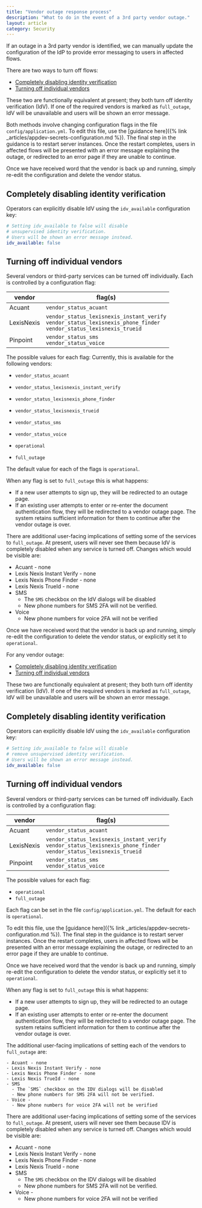 ```yaml
---
title: "Vendor outage response process"
description: "What to do in the event of a 3rd party vendor outage."
layout: article
category: Security
---
```


If an outage in a 3rd party vendor is identified, we can manually
update the configuration of the IdP to provide error messaging to
users in affected flows.

There are two ways to turn off flows:

* [Completely disabling identity verification](#completely-disabling-identity-verification)
* [Turning off individual vendors](#turning-off-individual-vendors)

These two are functionally equivalent at present; they both turn off
identity verification (IdV). If one of the required vendors is marked
as `full_outage`, IdV will be unavailable and users will be shown an
error message.

Both methods involve changing configuration flags in the
file `config/application.yml`. To edit this file, use the
[guidance here]({% link _articles/appdev-secrets-configuration.md %}).
The final step in the guidance is to restart server instances. Once the
restart completes, users in affected flows will be presented with an
error message explaining the outage, or redirected to an error page if
they are unable to continue.

Once we have received word that the vendor is back up and running,
simply re-edit the configuration and delete the vendor status.

## Completely disabling identity verification

Operators can explicitly disable IdV using the `idv_available` configuration key:

```yaml
# Setting idv_available to false will disable
# unsupervised identity verification.
# Users will be shown an error message instead.
idv_available: false
```

## Turning off individual vendors

Several vendors or third-party services can be turned off
individually. Each is controlled by a configuration flag:

| vendor | flag(s) |
|---------|------|
| Acuant  | `vendor_status_acuant` |
| LexisNexis| `vendor_status_lexisnexis_instant_verify` <br> `vendor_status_lexisnexis_phone_finder` <br> `vendor_status_lexisnexis_trueid` |
| Pinpoint | `vendor_status_sms` <br> `vendor_status_voice` |


The possible values for each flag:
Currently, this is available for the following vendors:
- `vendor_status_acuant`
- `vendor_status_lexisnexis_instant_verify`
- `vendor_status_lexisnexis_phone_finder`
- `vendor_status_lexisnexis_trueid`
- `vendor_status_sms`
- `vendor_status_voice`

- `operational`
- `full_outage`

The default value for each of the flags is `operational`.

When any flag is set to `full_outage` this is what happens:

- If a new user attempts to sign up, they will be redirected to an
  outage page.
- If an existing user attempts to enter or re-enter the document
  authentication flow, they will be redirected to a vendor outage
  page. The system retains sufficient information for them to continue
  after the vendor outage is over.

There are additional user-facing implications of setting some of the
services to `full_outage`. At present, users will never see them
because IdV is completely disabled when any service is turned
off. Changes which would be visible are:

- Acuant - none
- Lexis Nexis Instant Verify - none
- Lexis Nexis Phone Finder - none
- Lexis Nexis TrueId - none
- SMS
    - The `SMS` checkbox on the IdV dialogs will be disabled
    - New phone numbers for SMS 2FA will not be verified.
- Voice
    - New phone numbers for voice 2FA will not be verified

Once we have received word that the vendor is back up and running, simply re-edit the configuration to delete the vendor status, or explicitly set it to `operational`.

For any vendor outage:
* [Completely disabling identity verification](#completely-disabling-identity-verification)
* [Turning off individual vendors](#turning-off-individual-vendors)

These two are functionally equivalent at present; they both turn off identity verification (IdV). If one of the required vendors is marked as `full_outage`, IdV will be unavailable and users will be shown an error message.

## Completely disabling identity verification

Operators can explicitly disable IdV using the `idv_available` configuration key:

```yaml
# Setting idv_available to false will disable
# remove unsupervised identity verification.
# Users will be shown an error message instead.
idv_available: false
```

## Turning off individual vendors

Several vendors or third-party services can be turned off individually. Each is controlled by a configuration flag:

| vendor | flag(s) |
|---------|------|
| Acuant  | `vendor_status_acuant` |
| LexisNexis| `vendor_status_lexisnexis_instant_verify` <br> `vendor_status_lexisnexis_phone_finder` <br> `vendor_status_lexisnexis_trueid` |
| Pinpoint | `vendor_status_sms` <br> `vendor_status_voice` |


The possible values for each flag:

- `operational`
- `full_outage`

Each flag can be set in the file `config/application.yml`. The default for each is `operational`.

To edit this file, use the [guidance here]({% link _articles/appdev-secrets-configuration.md %}). The final step in the guidance is to restart server instances. Once the restart completes, users in affected flows will be presented with an error message explaining the outage, or redirected to an error page if they are unable to continue.

Once we have received word that the vendor is back up and running, simply re-edit the configuration to delete the vendor status, or explicitly set it to `operational`.

When any flag is set to `full_outage` this is what happens:
- If a new user attempts to sign up, they will be redirected to an outage page.
- If an existing user attempts to enter or re-enter the document
  authentication flow, they will be redirected to a vendor outage
  page. The system retains sufficient information for them to continue
  after the vendor outage is over.

The additional user-facing implications of setting each of the vendors
to `full_outage` are:

    - Acuant - none
    - Lexis Nexis Instant Verify - none
    - Lexis Nexis Phone Finder - none
    - Lexis Nexis TrueId - none
    - SMS
      - The `SMS` checkbox on the IDV dialogs will be disabled
      - New phone numbers for SMS 2FA will not be verified.
    - Voice -
      - New phone numbers for voice 2FA will not be verified
There are additional user-facing implications of setting some of the services to `full_outage`. At present, users will never see them because IDV is completely disabled when any service is turned off. Changes which would be visible are:

- Acuant - none
- Lexis Nexis Instant Verify - none
- Lexis Nexis Phone Finder - none
- Lexis Nexis TrueId - none
- SMS
    - The `SMS` checkbox on the IDV dialogs will be disabled
    - New phone numbers for SMS 2FA will not be verified.
- Voice -
    - New phone numbers for voice 2FA will not be verified
